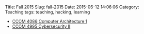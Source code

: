 Title: Fall 2015
Slug: fall-2015
Date: 2015-06-12 14:06:06
Category: Teaching
tags: teaching, hacking, learning

* [CCOM 4086 Computer Architecture 1]({filename}/pages/teaching/arch2015.md)
* [CCOM 4995 Cybersecurity II]({filename}/pages/teaching/cyber2.md)
